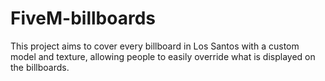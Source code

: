 # FiveM-billboards

This project aims to cover every billboard in Los Santos with a custom model and texture, allowing people to easily override what is displayed on the billboards.
